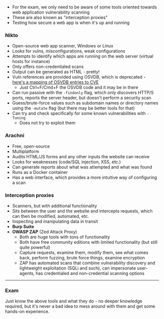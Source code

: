 - For the exam, we only need to be aware of some tools oriented towards web application vulnerability scanning
- These are also known as "interception proxies"
- Testing how secure a web app is when it's up and running

### Nikto

- Open-source web app scanner, Windows or Linux
- Looks for vulns, misconfigurations, weak configurations
- Attempts to identify which apps are running on the web server (virtual hosts for instance)
- Only offers non-credentialed scans
- Output can be generated as HTML - pretty!
- Vuln references are provided using OSVDB, which is deprecated - [here's a mapping of OSVDB entries to CVE](https://cve.mitre.org/data/refs/refmap/source-OSVDB.html)
	- Just Ctrl+F/Cmd+F the OSVDB code and it may be in there
- Can run passive with the `-findonly` flag, which only discovers HTTP/S ports, reports the server header, but doesn't perform a security scan
- Guess/brute-force values such as subdomain names or directory names using the `-mutate` flag (but there may be better tools for that)
- Can try and check specifically for some known vulnerabilities with `-Tuning`
	- Does not try to exploit them

### Arachni

- Free, open-source
- Multiplatform
- Audits HTML/JS forms and any other inputs the website can receive
- Looks for weaknesses (code/SQL injection, XSS, etc.)
- Can generate reports about what was attempted and what was found
- Runs as a Docker container
- Has a web interface, which provides a more intuitive way of configuring a scan

### Interception proxies

- Scanners, but with additional functionality
- Sits between the user and the website and intercepts requests, which can then be modified, automated, etc.
- Inspecting and manipulating data in transit
- **Burp Suite**
- **OWASP ZAP** (Zed Attack Proxy)
	- Both are huge tools with tons of functionality
	- Both have free community editions with limited functionality (but still quite powerful)
	- Capture requests, examine them, modify them, see what comes back, perform fuzzing, brute force things, examine encryption
	- ZAP has automated scans that combine vulnerability discovery and lightweight exploitation (SQLi and such), can impersonate user-agents, has credentialed and non-credential scanning options

--- 

### Exam

Just know the above tools and what they do - no deeper knowledge required, but it's never a bad idea to mess around with them and get some hands-on experience.
